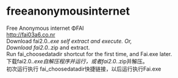 # freeanonymousinternet
Free Anonymous internet ΦFAI<br />
http://fai03a6.co.nr <br />
Download fai2.0.*.exe self extract and execute. Or, <br />
Download fai2.0.*.zip and extract.<br />
Run fai_choosedatadir shortcut for the first time, and Fai.exe later.<br />
下载fai2.0.*.exe自解压程序并运行，或者fai2.0.*.zip并解压。<br />
初次运行执行 fai_choosedatadir快捷链接，以后运行执行Fai.exe<br />
